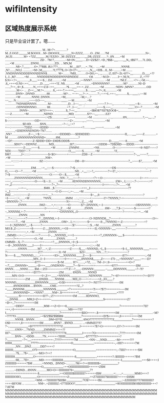 # wifiIntensity
## 区域热度展示系统

只是毕业设计罢了。嗯……

<font face="Console" size = 1>
..... .......................................... M..:M=7+...............?M..Z.OOZ:,,,,,,,,,,,M.$OOOI....M+.DIOOOI,,,,,,....,,,,,,N=ZZZZ,.........O...ZM.......?M
 ...............................................N=.. ,M.ZI...............M= +7ZZ,,,,,,,,,,..,M,?ZZZO:..,M:.DZZZZ,,,,,,......,,,,D$,:ZZZZ........?:..8N........+M
 ............................................. ZD ..  7M:7,..............~M=IN:,,,,,,,,,.....D:=ZZ$Z?..=D.,?$$$~,,,,,.......,,,,N,,:I$$77......7I..DD,. ......+M
....................:DNNI.....................ZD.. ..  MN,M ..............N$+,7,,,,,,,,......O+,77$$$..I$.I:77?,,,,,.........,.M.,,,,III7,....,+..7N,.. ......+M
....................,NNN$................... ,N?.......,NO,I. ............=M+,M,,,,,,........?I,?777$,.O=.D+I7=,,,,...........,N,,,,,+III$....8,..M~ .........+M
 ........ .NNDNNNNDDDDNNNDDNN$.............. M+.........?MII,............O+DO,=~,..,,........:Z,:III7=.D,=8??+,,,,............D,.,,,,,+??I,..I..,M?...........+M
 ..........NNDDDDNDDDDNNNDNDDZ............. O8. .........~M.D~. ........I++,NI,N,.............Z,,+???$.N++:?+,,,,...........,,8.,,,,,,:+++$.,:..DZ............+M
 .................,~~NNN7................ .~M ............?M.Z.........+?+~,=M.~~........... .8,,++++O.NI=:+=:,.............,D...,,,,,,~==+?Z..N$.............+M
 ...............=DNNNNNN?.................:M? .............NI~D ......,7++,,:8+,$.............N,,====Z.8~:==,,,.............?$....,,,,,,==~+..ZZ..............+M
 ..............:NDN~,MNN?.................OD ...............M+:~ ... .Z==:,,,:M.?+.......... .8,,~==~7.+~===,,,.............$.....,,,,,,~~?=,:8,..............+M
 ..............DNN+..DNND................88.................:M?:.... +~=~,,,,.?~.=............7:,~~==I..==~:,,,............$,....,,,,,,,:,:~~M  ..............+M
 ..............NNNI..DNNN...............+M,..................~M,=....?~~,,,,...N..:............,,~~~~I.O~~~,,..............:.....,,,,,,,..~~M.................+M
 ..............7NDN8DNNNN...............M~....................,D....I~~:,,,,...,:...............,~~~~7.?~~:,,.............:......,,,,,,,,~:$::................+M
 ...............ODNNDNNNO............. 88......................+7...I~~:,,,.....:..............,,~~~~$,~~~,,,....................,,,,,,.,:O=~7................+M
 ...................INNN~.............,M7I?===~, ...............$,.7~=:,,,.................~I$8O$7?III7$ZOO$+:,...................,,,,..,?~~~Z................+M
 ..................,NDND....................,MD, ................$??~~,,,,.........:ZZ?~~:~~~~~~~~~~~~~~~~~~~~~~:+Z$:...............,,,,:,~~~+................+M
 ...................   .....,..............8N,....................?,~~,,,,...,?$~:~:~~~~~~~~~~~~~~OD+~~~~~~~~~~~~~~~~:=Z+............,,..,~~~~,...............+M
 .......................$D.8D............$NN,....................~?~::,,::+?+~~:~~~~~~~~7DDZ~~~~=8DD8+~~~~~~~~~~~~~~~~~~~+?:........,,,,,,~~~~=...............+M
 ............,=IZ8DNNNDNDN+7N7........ ,NN?......................Z~~,,:+$:::~~~~~~~~+~=DDD8D~~~$DD8DDD:~~~~~~~~~~~~~~~~~~~~~II,......,,,,,~~~~Z...............+M
 ............ONNNNNNNNNND=.............8M,.......................?~=D?:~~~~~~~~~~~~Z~$DDD+DD=:D8D$:DDD$~~~~~~~~~~~~~~~~~~~~~~~~D....,,,,,,~~~~8...............+M
 ............$DO7+:+DDNNZ................MD,....................I87:::~~~~~~~~~~~~=:ODD8~~7D$D8D~~~IDDD:~~~~~~~~~~~~~~~~~~~~~~~~~Z:,,,,,,,~~~~$...............+M
 .................ZNMNI...................=N8..................O~:::::~~~~~~~~~~~=8~ND7~~~~?NDI:~~~~7DD?~~?~~~~~~~~~~~~~~~~~~~~~~~:O,,,,,,~~~~$...............+M
 ..................?Z,..................... $M?.............,I+:::::::~~~~~~~~~~~$+$O=~~~~~~+~~~~~~~~ZD8~~Z~~~~~~~~~~~~~~~~~~~~~~~~~7~,,,,~~~~7,..............+M
 ............................................,NM+. ........+:::::::~+~~~~~~~~~~:8Z~~:~~~~~~~~~~~~~~~~~D8~~8=~~~~~~~~~~~~~~~~~~~~~~~~~~7,,,~~~~$7,.............+M
 ............ ..................................DM.......~=,,,::::~$:~~~~~~~~:~7=$~,:~:~~~~~~~~~~~~~~~~~~=D$~~~~~~~~~~~~~~~~~~:,:~~~~~~O,,~~~~O~~7............+M
 ........................~.......................:MI.. ,+,,,,::::~?,,~~~~~~~~7+=I?:,:~:~~~~~~~~~~~~~~~~~~?7=$~~~~~~~~~~:::~~~~:,:~~~~~~~O:~~~~O~::$,..........+M
 ............ZNNNNNNDNNNNN,.....................:NN:..?,,,,,,::~~?::~~~~~~~=7++:O~::~~~~~~~~~~~~~~~~~~~~~I+~==~~~~~~~~~:,,~~~~~:::~~~~~~~O~~~=$:~::I:.........+M
 ............8DNNNDDNNNNNN,.................  :ZM+,..I,:::::::~:7~:~~~~~~:+?=+:,Z~~~~~~~~~~~~~~~~~~~~~~~~7+,,7+~~~~~~~~~::~~~~~~~~~~~~~~~~I===~~~:::7+........+M
................,~~=~~,,.....................$M8...,$:::::::::~~~~~~~~~~~~+==,,,I~~~~~~~~~~~~~~~~~~~~~~~7?=,,,I~~~~~~~~~~~~~~~~~~~~~~~~~~~+I~O~~~~::,+~.......+M
 ................. .  .................... IMZ....:~::::::~:~~:Z:~~~~~~~=+=:.,,.?~~~~~~~~~~~~~~~~~~~~~~~$=.,,.,8:~~~~~~~~~~~~~~~~~~~~~~~~~~?=I~~~~::::+,......+M
 ................ 7NNN,..................8MM. ...:.,::::::~:~~+:~~~~~~~I?+7NNNN,?~=~~~~~~~~~~~~~~~~~~~:?+DNNNN=,7~~~~~~~~~~~~~~~~~~~~~~~~~~~N+~~~~~::,:Z,.....+M
 .................ZNNN.................IMZ~......=,+::::~:~~~=O:~~~~~~$7=,DNNNN,+~I~~~~~~~~~~~~~~~~~~~~O$NNNNN:,~~:~~~~~~~~~~~~~~~~~~~~~~~~~I+~~~~~~::,,Z.....+M
 .................ZNNN.............. .8M~ .....,7,$~:::~~~~~~$~~~~~~~=?~,.NNNNM,=~7~~~~~~~~~~~~~~+~~~~++DNNNNN,.,O~~~~~~~~~~~~~~~~~~~~~~~~~~~?~~~~~~::::~=....+M
..................ZNNN. ...............NN  ....7:=::::::~~~~+7~~~~~~~7:.,:DNNN8,=~I~~~~~~~~~~~~~~+~~~:O~NDNND8,,,,7~~~~~=~~~~~~~~~~~~~~~~~~~:O=~~~~~:::::7,...+M
..................ZNNN. ................OM+...I,:=:::::~~~~~$+~~~~~~8:.,,7NNNNI:=~Z~~~~~~~~~~~~~=?~~~I+,NDNNN7,,.,~$~~~~~?~~~~~~~~~~~~~~~~~~:$?~~~~~~~::::$...+M
 .................ZNNN. .................?MO.$:,Z~:::~~~~~~+8~~~~~~Z:.,.,DNNNN:,==OI~~~~~~~~~~~~++~~II,+NNNNN+,,,,,~~~~~~7~~~~~~~~~~~~~~~~~~:=+=~~~~~~~~~:,+..+M
 .................ZNNN. ............ ...IMMD:~:+~:::~~~~~~=+7~~~~~I~,...,NNNND,,++=I~~~~~~~~~~~~+=~=7,,ONNNNN~,,,,,.$~~~~~=~~~~~~~~~~~~~~~~~~~?+=~~~~~~~~~~O..+M
 .................ZNNN. ............?OMMD~..$,~7:~~~~~~~~~=++~~~~=?.,,,.,DNNNN.,+I=,$~~~~~~~~~~+?~~8~.,NNNNNN:.,,,,,,I~~~~I=~~~~~~~~~~~~~~~~~~I++~~~~~~~~:::~.+M
 .................ONNN..............M7.....=,:Z:~~~~~~~~~~+Z~~~~:$,,,,,,~NNNND,.+I,,.$~~~~~~~~~+$~I,,,.NNNNNN.,,,,,,,+~~~~7=~~~~~~~~~~~~~~~~~~Z??~~~~~~~~~::8.+M
 .................$ZI+............. NN....:?::=~~~~~~~~~~~?N~~~~$..,,,,,7NNNND,,,:...,++~~~~~~+IO=,,,,,NNNNN8.,,,,,,.,Z~~~$+~~~~~~~~~~~~~~~~~~8??=~~~~~~~~~~:,+M
................. ..................,MN...I:~I~~~~~~~~~~~=I==~~~=.,,,,,,8NNNN$,,,.,,,..,Z=~~~~I7I~,.,,=NNNNN7.,,,,,,.,~+~~D?=~~~~~~~~~~~~~~~~~8???~~~~~~~~~~:$+M
 .......... II?=........,+7Z, ...... ?M~.I=::8~~~~~~~~~~=+O+?~:7,.,,,,,:DNNNN+,,,,,,,,,,,~II==+,,,,,,,ONDNNN~.,,,,,,,,,7~~N++~~~~===~~~~~~==~=8???~~~~~~~~~~~IIM
 .......... 8NNN.. .....,NNNI.........$M.~::ZO~~~~~~~~~~=??:Z~~?,,,,,,,~DNNNN:,,,,,,,,,,,,,,.~,,,,,,,,DDNNNN,.,,,,,,,,,~7~?I?===~==~~~~~~==+~=D???=~~~~~~~~~~:ZM
 .......... 8NDN.........NNND .........MN::O:O~~~~~~~~~~=I=,Z=+.,,,,,,,+NNNNN,.,,,,,,,,,,,,,,,,,,,,,.,NDNNNN..,,,,,,,,.,7+=8?==============?==D???+======~~~~~ZM
 ...........DNDD.........NNNM..........:MII,,O~~~=~=~~~~+Z,.,IO,,,,,,,.?NNNND,,,,,,,,,,,,,,,,,,,,,,,,,DNNNNN.,,,,,,,,,,,~O:$I+=============?=~NI???=======~~~~IM
 ...........8NNDODD8.....$NNN:..........OMI..~==========?Z.,.?=,,,,,,,,INNNN8.,,,,,,,,,,,,,,,,,,,,,,,,NNNNN$.,,,,,,,,,,,,,,+7+============?I++=?$??========~~~IM
 ...........8NNNNND+.....+NNN7...........NM=..$========+?,,,.,,,,,,,,,,:=~~~:,,,,,,,,,,,,,,,,,,,,,,,,,+????~,,,,,,,,,,,,,,,:$+============II?7~,:Z?+==========IM
 ...........8DNNNO, .....,DNN8............MM,I=Z==~====~,,,,,,,,,,,,,,,,,,,,,,,,,,,,,,,,,,,,,,,,,,,,,,,,,,,,,,,,,,,,,,,,,,,,$+============Z?+D==,.7+==========IM
............+DDD?.........................,MM~==Z=O===8,,,,,,,,,,,,,,,,,,,,,,,,,,,,,,,,,,,,,,,,,,,,,,,,,,,,,,,,,,,,,,,,,,,,,7=============7II?=+=,+I==========IM
 ...........................................M8===??I?I,,,,,,,,,,,,,,,,,,,,,,,,,,,,,,,,,,,,,,,,,,,,,,,,,,,,,,,,,,,,,,,,,,,.,,7============$IIO====~.$+=========IM
 .............,,,,......,,..................~M?=?????O..,,,,,,,,,,,,,,,,,,,,,,,,,,,,.,~+$ZZ$$Z$$$$$$:.,,,,,,,,,,,,,,,,,,,,,,7===========+D?$+=====,8+++=======IM
 .............NNN$....$NNN...................DM+II??II,,,,,,,,,,,,,,,,,,,,,,,,,,,:8NO777777777777777Z,,,,,,,,,,,,,,,,,,,,,,,7=======+===?O$I=====+,8+++=======IM
 .............8NN7. ..$NND............ ...=8MMZI??I?7~,.,,,,,,,,,,,,,,,,,,,,,,,,=D7777777777777777777Z.,,,,,,,,,,,,,,,,,,,,,I+++=++=+?$?=O=+======,O?+?=+=====IM
 .............ONN+....7NND..........,,ZMMMZ+=++??III7~,,,,,,,,,,,,,,,,,,,,,,,,,,$7777777777777777777778,,,,,,,,,,,,,,,,,,,,,I++===7O====++=======:,7???=======IM
 .............$NN~....+DDD...........7N..+===++?IIIIII,,,,,,,,,,,,,,,,,,,,,,,,,~$77777I?=============?7:,,,,,,,,,,,,,,,,,,,~7+:,,,,:=+==+=======~,7????==+====7M
 .............+NN~....,NND...........~M+~====???IIIII8,,,,,,,,,,,,,,,,,,,,,,,,,7777?===================O,,,,,,,,,,,,,,,,,,,,,,,,,,,:========+=+~,~IIII?++++===7M
 .............,NN:....,DNZ............DD7==+=?IIIIIIII,.,,,,,,,,,,,,,,,,,,,,,,,O7I=====================O,,,,,,,,,,,,,,,,,,,,,,,,,,,====++====+=,~7IIII?+++++++$M
 ..............7$,.....7$+............~MO=?==?IIIIIIII8.,,,,,,,,,,,,,,,,,,,,,,,O======================~8,,,,,,,,,,,,,,,,,,,,,,,,,.,++=++====?::$IIIIIII+++++=?$M
 .............:88,.....7D+.............MD~+==+IIIIIIIII8.,,,,,,,,,,,,,,,,,,,,,,I======================~I,,,,,,,,,,,,,,,,,,,,,,,,,,=+=$8+++=:IZIIIIIIIII++++++7$M
 ............=NNND,. .DNND~............?M++?=+IIIIIIIIII$=,,,,,,,,,,,,,,,,,,,,,,?=====================O,,,,,,,,,,,,,,,,,,,,,,,,,,~++OIIIIIIIIIIIIIIIIII+++++=Z$M
 ............~DDND....8NNN:.............MO+O==IIIIIIIIII78=,,,,,,,,,,,,,,,,,,,,,7?==================~$.,,,,,,,,,,,,,,,,,,,,,,,,,:+=OIIIIIII$IIIIIIIIII?++++==I$M
...............=:......,=...............MMO+==?IIIIIIIIIOIIO,,.,,,,,,,,,,,,,,,,,,:O================Z:,,,,,,,,,,,,,,,,,,,,,,,,,.==Z7IIIIIIII7$IIIIIIIII?++++=DI$M
 .......................................=MM.~+?IIIIIIIII7$III$8:,,,,,,,,,,,,,,,,,,,,:7O$?+=+++I$I,..,,,,,,,,,,,,,,,,,,,,,,,.:~ZZIIIIIIII?7I78IIIIIIIII?+++=88?OM
...         ................             NM=..+ZIIIIIIIZ.=I77IIIIOO?,,,,,,,,,,,,,,,..,,,.,,.,.,,,,,,,,,,,,,,,,,,,,,,,,,,:=8OIIIIIIIIIIII$OI$DIIIIIIIII+++?7.8I7M
MMMMMMMMMMMMMMMMMMMMMMMMMMMMMMMMMMMMMMMMMMMMMMMMMMMMMMMMMMMMMMMMMMMMMMMMMMMMMMMMMMMMMMMMMMMMMMMMMMMMMMMMMMMMMMMMMMMMMMMMMMMMMMMMMMMMMMMMMMMMMMMMMMMMMMMMMMMMMMMM
</font>